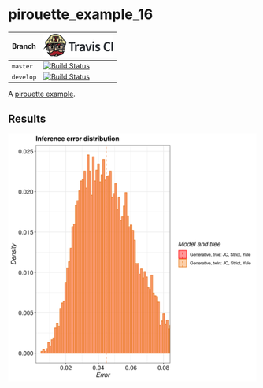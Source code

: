 # pirouette_example_16

Branch   |[![Travis CI logo](pics/TravisCI.png)](https://travis-ci.org)
---------|---------------------------------------
`master` |[![Build Status](https://travis-ci.org/richelbilderbeek/pirouette_example_16.svg?branch=master)](https://travis-ci.org/richelbilderbeek/pirouette_example_16)
`develop`|[![Build Status](https://travis-ci.org/richelbilderbeek/pirouette_example_16.svg?branch=develop)](https://travis-ci.org/richelbilderbeek/pirouette_example_16)

A [pirouette example](https://github.com/richelbilderbeek/pirouette_examples).

## Results

![](example_16_314/errors.png)
